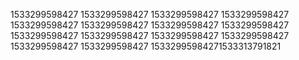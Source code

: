 1533299598427
1533299598427
1533299598427
1533299598427
1533299598427
1533299598427
1533299598427
1533299598427
1533299598427
1533299598427
1533299598427
1533299598427
1533299598427
1533299598427
15332995984271533313791821